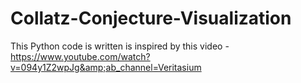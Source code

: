 # Collatz-Conjecture-Visualization
This Python code is written is inspired by this video - https://www.youtube.com/watch?v=094y1Z2wpJg&amp;ab_channel=Veritasium

